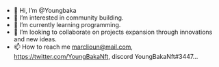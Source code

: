- 👋 Hi, I’m @Youngbaka
- 👀 I’m interested in community building.
- 🌱 I’m currently learning programming.
- 💞️ I’m looking to collaborate on projects expansion through innovations and new ideas.
- 📫 How to reach me marclioun@mail.com, https://twitter.com/YoungBakaNft, discord YoungBakaNft#3447...

<!---
Youngbaka/Youngbaka is a ✨ special ✨ repository because its `README.md` (this file) appears on your GitHub profile.
You can click the Preview link to take a look at your changes.
--->

